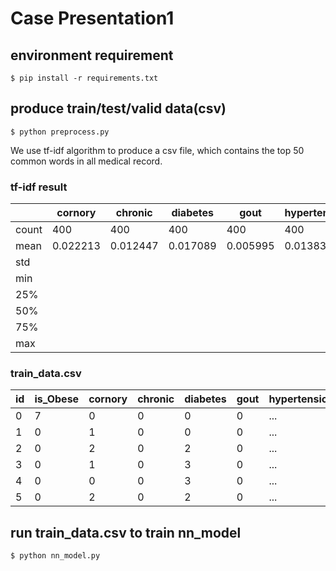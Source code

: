 # Case Presentation1

## environment requirement
`$ pip install -r requirements.txt`

## produce train/test/valid data(csv)
`$ python preprocess.py`

We use tf-idf algorithm to produce a csv file, which contains the top 50 common words in all medical record.

### tf-idf result

| | cornory | chronic | diabetes | gout | hypertension | ... |
|---|---|---|---|---|---|---|
| count | 400 | 400 | 400 | 400 | 400 | ... | 
| mean | 0.022213 | 0.012447 | 0.017089 | 0.005995 | 0.013830 | ... |
| std |
| min |
| 25% |
| 50% |
| 75% |
| max |

### train_data.csv

| id | is_Obese| cornory | chronic | diabetes | gout | hypertension | ... |
|---|---|---|---|---|---|---|---|
| 0 | 7 | 0 | 0 | 0 | 0 | ... |
| 1 | 0 | 1 | 0 | 0 | 0 | ... |
| 2 | 0 | 2 | 0 | 2 | 0 | ... |
| 3 | 0 |	1 |	0	| 3	| 0 | ... |
| 4 | 0 |	0 |	0	| 3	| 0 | ... |
| 5 | 0 | 2 | 0 | 2 | 0 | ... |

## run train_data.csv to train nn_model
`$ python nn_model.py`

